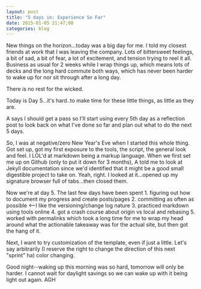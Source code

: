 ```yaml
---
layout: post
title: "5 days in: Experience So Far"
date: 2015-01-05 21:47;00
categories: blog
---
```

New things on the horizon...today was a big day for me. I told my closest friends at work that I was leaving the company. Lots of bittersweet feelings, a bit of sad, a bit of fear, a lot of excitement, and tension trying to reel it all. Business as usual for 2 weeks while I wrap things up, which means lots of decks and the long hard commute both ways, which has never been harder to wake up for nor sit through after a long day. 

There is no rest for the wicked. 

Today is Day 5...it's hard..to make time for these little things, as little as they are. 

A says I should get a pass so I'll start using every 5th day as a reflection post to look back on what I've done so far and plan out what to do the next 5 days.

So, I was at negative/zero New Year's Eve when I started this whole thing. Got set up, got my first exposure to the tools, the script, the general look and feel. I LOL'd at markdown being a markup language. When we first set me up on Github (only to put it down for 3 months), A told me to look at Jekyll documentation since we'd identified that it might be a good small digestible project to take on. Yeah, right. I looked at it...opened up my signature browser full of tabs...then closed them. 

Now we're at day 5. The last few days have been spent 1. figuring out how to document my progress and create posts/pages 2. committing as often as possible <--I like the versioning/change log nature 3. practiced markdown using tools online 4. got a crash course about origin vs local and rebasing 5. worked with permalinks which took a long time for me to wrap my head around what the actionable takeaway was for the actual site, but then got the hang of it. 

Next, I want to try customization of the template, even if just a little. Let's say arbitrarily (I reserve the right to change the direction of this next "sprint" ha) color changing. 

Good night--waking up this morning was so hard, tomorrow will only be harder. I cannot wait for daylight savings so we can wake up with it being light out again. AGH